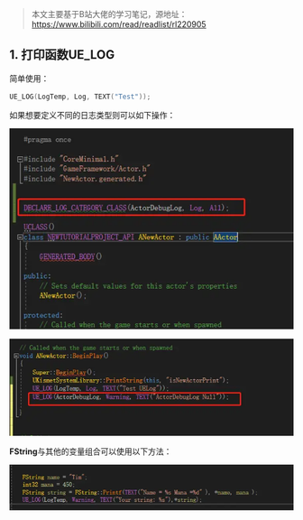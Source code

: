 > 本文主要基于B站大佬的学习笔记，源地址：https://www.bilibili.com/read/readlist/rl220905

## 1. 打印函数UE_LOG

简单使用：

```c++
UE_LOG(LogTemp, Log, TEXT("Test"));
```

如果想要定义不同的日志类型则可以如下操作：

![img](C++学习1.assets/6ccd0031094b9b52482a6eaf525e6fc801ba5902.png@1130w_798h.webp)

![img](C++学习1.assets/e9037a89cbcb5b610612d4939e95ce3b82d68fb4.png@1320w_450h.webp)

**FString**与其他的变量组合可以使用以下方法：

![img](C++学习1.assets/1efaa17c8b8b70f2404ed3b6126abb57540a9906.png@1320w_214h.webp)